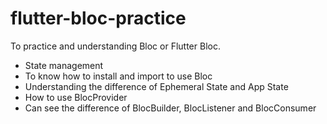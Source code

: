 # flutter-bloc-practice

To practice and understanding Bloc or Flutter Bloc.

- State management
- To know how to install and import to use Bloc
- Understanding the difference of Ephemeral State and App State
- How to use BlocProvider
- Can see the difference of BlocBuilder, BlocListener and BlocConsumer
